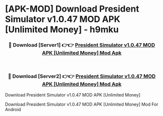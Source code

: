 # [APK-MOD] Download President Simulator v1.0.47 MOD APK [Unlimited Money] - h9mku


<div align="center">
<h3>🔴 Download [Server1] 👉👉 <a href="https://apk-comot.site?title=President_Simulator_v1.0.47_MOD_APK_[Unlimited_Money]">President Simulator v1.0.47 MOD APK [Unlimited Money] Mod Apk</a></h3><br>
<h3>🔴 Download [Server2] 👉👉 <a href="https://apk-comot.site?title=President_Simulator_v1.0.47_MOD_APK_[Unlimited_Money]">President Simulator v1.0.47 MOD APK [Unlimited Money] Mod Apk</a></h3>
</div>



Download President Simulator v1.0.47 MOD APK [Unlimited Money] 

Download President Simulator v1.0.47 MOD APK [Unlimited Money] Mod For Android